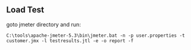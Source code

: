 ## Load Test

goto jmeter directory and run:

``C:\tools\apache-jmeter-5.3\bin\jmeter.bat -n -p user.properties -t customer.jmx -l testresults.jtl -e -o report -f``